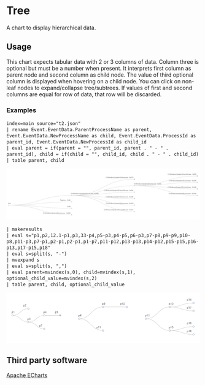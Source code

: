 # Tree

A chart to display hierarchical data.

## Usage

This chart expects tabular data with 2 or 3 columns of data. Column three is optional but must be a number when present. It interprets first column as parent node and second column as child node. The value of third optional column is displayed when hovering on a child node. You can click on non-leaf nodes to expand/collapse tree/subtrees. If values of first and second columns are equal for row of data, that row will be discarded.

### Examples

```
index=main source="t2.json"
| rename Event.EventData.ParentProcessName as parent, Event.EventData.NewProcessName as child, Event.EventData.ProcessId as parent_id, Event.EventData.NewProcessId as child_id
| eval parent = if(parent = "", parent_id, parent . " - " . parent_id), child = if(child = "", child_id, child . " - " . child_id)
| table parent, child
```

![processes](/static/x1.png)

```
| makeresults
| eval s="p1,p2,12.1-p1,p3,33-p4,p5-p3,p4-p5,p6-p3,p7-p8,p9-p9,p10-p8,p11-p3,p7-p1,p2-p1,p2-p1,p1-p7,p11-p12,p13-p13,p14-p12,p15-p15,p16-p13,p17-p15,p18"
| eval s=split(s, "-")
| mvexpand s
| eval s=split(s, ",")
| eval parent=mvindex(s,0), child=mvindex(s,1), optional_child_value=mvindex(s,2)
| table parent, child, optional_child_value
```

![multiple trees](/static/x2.png)

## Third party software

[Apache ECharts](https://echarts.apache.org/)
